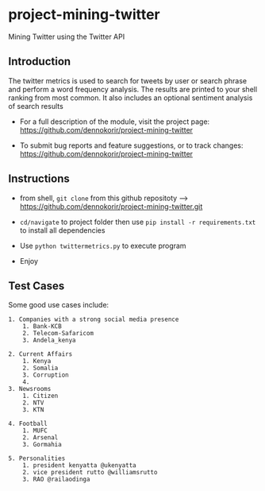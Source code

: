 # project-mining-twitter
Mining Twitter using the Twitter API

Introduction
------------

The twitter metrics is used to search for tweets by user or search
phrase and perform a word frequency analysis. The results are printed
to your shell ranking from most common. It also includes an optional
sentiment analysis of search results

 * For a full description of the module, visit the project page:
   https://github.com/dennokorir/project-mining-twitter

 * To submit bug reports and feature suggestions, or to track changes:
   https://github.com/dennokorir/project-mining-twitter


Instructions
------------
 * from shell, `git clone`  from this github repositoty --> https://github.com/dennokorir/project-mining-twitter.git

 * `cd/navigate` to project folder then use `pip install -r requirements.txt` to install all dependencies

 * Use `python twittermetrics.py` to execute program

 * Enjoy


Test Cases
-------------
Some good use cases include:

	1. Companies with a strong social media presence
		1. Bank-KCB
		2. Telecom-Safaricom
		3. Andela_kenya

	2. Current Affairs
		1. Kenya
		2. Somalia
		3. Corruption
		4.
	3. Newsrooms
		1. Citizen
		2. NTV
		3. KTN

	4. Football
		1. MUFC
		2. Arsenal
		3. Gormahia

	5. Personalities
		1. president kenyatta @ukenyatta
		2. vice president rutto @williamsrutto
		3. RAO @railaodinga





